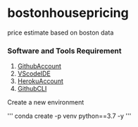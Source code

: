 # bostonhousepricing
price estimate based on boston data

### Software and Tools Requirement
1. [GithubAccount](https://github.com)
2. [VScodeIDE](https://code.visualstudio.com)
3. [HerokuAccount](https://heroku.com)
4. [GithubCLI](https://git-scm.com/book/en/v2/Getting-Started-The-Command-Line)

Create a new environment

'''
conda create -p venv python==3.7 -y
'''
